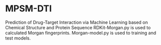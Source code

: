 # MPSM-DTI
Prediction of Drug-Target Interaction via Machine Learning based on Chemical Structure and Protein Sequence
RDKit-Morgan.py is used to calculated Morgan fingerprints.
Morgan-model.py is used to training and test models.
